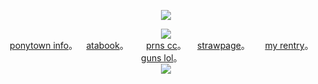 <p align="center">
<img src="https://komarev.com/ghpvc/?username=GIRLERASER&color=CBD2EE&label=SHAPES">
</p>

<p align="center">
<img src="https://i.postimg.cc/t4BTsTWd/IMG-0710.png">   
<br><a href="https://rentry.co/skulls">ponytown info</a>。   ⠀<a href=https://ishmael.atabook.org>atabook</a>。 ⠀⠀ <a href=https://pronouns.cc/@girleraser>prns cc</a>。  ⠀ <a href=https://girleraser.straw.page>strawpage</a>。  ⠀⠀<a href="https://rentry.co/romantics">my rentry</a>。 ⠀ ⠀<a href=https://guns.lol/girleraser>guns lol</a>。 ⠀⠀ <br>
<img src= "https://spotify-github-profile.kittinanx.com/api/view?uid=316jynlqyyw2teijbwdr2dzem624&cover_image=true&theme=natemoo-re&show_offline=true&background_color=ffffff&interchange=true&bar_color=e0f9b1&bar_color_cover=false">
</p>
